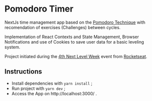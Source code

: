 # Pomodoro Timer

NextJs time management app based on the [Pomodoro Technique](https://en.wikipedia.org/wiki/Pomodoro_Technique) with recomendation of exercises (Challenges) between cycles.

Implementation of React Contexts and State Management, Browser Notifications and use of Cookies to save user data for a basic leveling system.

Project initiated during the [4th Next Level Week](https://nextlevelweek.com/) event from [Rocketseat](https://rocketseat.com.br/). 

## Instructions

* Install dependencies with ```yarn install``` ;
* Run project with ```yarn dev``` ;
* Access the App on http://localhost:3000/ .